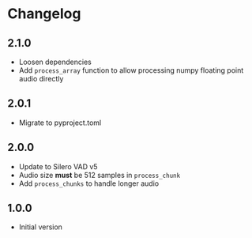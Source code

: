 # Changelog

## 2.1.0

- Loosen dependencies
- Add `process_array` function to allow processing numpy floating point audio directly

## 2.0.1

- Migrate to pyproject.toml

## 2.0.0

- Update to Silero VAD v5
- Audio size **must** be 512 samples in `process_chunk`
- Add `process_chunks` to handle longer audio

## 1.0.0

- Initial version
